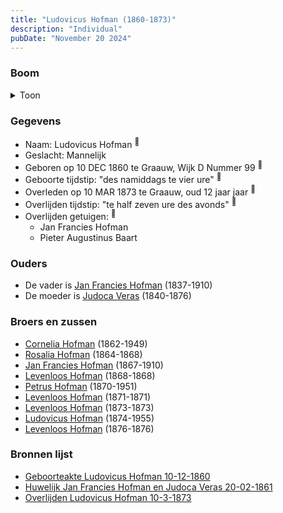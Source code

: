 ```yaml
---
title: "Ludovicus Hofman (1860-1873)"
description: "Individual"
pubDate: "November 20 2024"
---
```


### Boom
<details><summary>Toon</summary>

![test](https://www.plantuml.com/plantuml/svg/ZP9DJm8n48Rl_HKJEAW7awxbGmaX2kwgH0dnwqgwxG0DtPQqNGaX_7UBW1XD3ASsC-_CF9strpvm5yf24pzJPiuTBo3dOZPnjZIoPxLr41mtFgRG139L4a4e9pHkxrZCmn8AB79qVXlo0HtQi9mZ-T5LQEuzh0W0TAsJw5wdIimCUjzk5roPJWSOMHDo0iElKPviAofzRY2B24AXXtixBhYf0FVmG2bbTO1goh9wresjLsE5MgwXtSfvlXpbDWIDhGuabz2_6SI3DU7ESLukVaZzhDHwn8qS2MUzpsr4sjGay98E8RbAwBvc_KrKIYiulAFZ_e3IZ2XPDsKf-mVbOV0QEMeKJi-EHcb0_sr3tspy8Mct5YYbCfCekw2GfTseQoHVK5c4IXXKjPfCmnArjei8jYQxlPsVxnHaHty8x2fZ8AOkQepinpt6XtyeKVxs8MhWsyKZ_A1mc_OsfFHuFoWytJnlji0EMo3NQ6Jyl9y0)
</details>

### Gegevens
- Naam: Ludovicus Hofman <sup><a href="../s00409/" style="text-decoration:none" title="Geboorteakte Ludovicus Hofman 10-12-1860">:link:</a></sup>
- Geslacht: Mannelijk
- Geboren op 10 DEC 1860 te Graauw, Wijk D Nummer 99 <sup><a href="../s00409/" style="text-decoration:none" title="Geboorteakte Ludovicus Hofman 10-12-1860">:link:</a></sup>
- Geboorte tijdstip: "des namiddags te vier ure" <sup><a href="../s00409/" style="text-decoration:none" title="Geboorteakte Ludovicus Hofman 10-12-1860">:link:</a></sup>
- Overleden op 10 MAR 1873 te Graauw, oud 12 jaar jaar <sup><a href="../s00418/" style="text-decoration:none" title="Overlijden Ludovicus Hofman 10-3-1873">:link:</a></sup>
- Overlijden tijdstip: "te half zeven ure des avonds" <sup><a href="../s00418/" style="text-decoration:none" title="Overlijden Ludovicus Hofman 10-3-1873">:link:</a></sup>
- Overlijden getuigen: <sup><a href="../s00418/" style="text-decoration:none" title="Overlijden Ludovicus Hofman 10-3-1873">:link:</a></sup>
  - Jan Francies Hofman
  - Pieter Augustinus Baart

### Ouders
- De vader is [Jan Francies Hofman](../i00035/) (1837-1910)
- De moeder is [Judoca Veras](../i00037/) (1840-1876)

### Broers en zussen
- [Cornelia Hofman](../i00244/) (1862-1949)
- [Rosalia Hofman](../i00245/) (1864-1868)
- [Jan Francies Hofman](../i00246/) (1867-1910)
- [Levenloos Hofman](../i00247/) (1868-1868)
- [Petrus Hofman](../i00248/) (1870-1951)
- [Levenloos Hofman](../i00249/) (1871-1871)
- [Levenloos Hofman](../i00250/) (1873-1873)
- [Ludovicus Hofman](../i00251/) (1874-1955)
- [Levenloos Hofman](../i00252/) (1876-1876)

### Bronnen lijst
- [Geboorteakte Ludovicus Hofman 10-12-1860](../s00409/)
- [Huwelijk Jan Francies Hofman en Judoca Veras 20-02-1861](../s00050/)
- [Overlijden Ludovicus Hofman 10-3-1873](../s00418/)